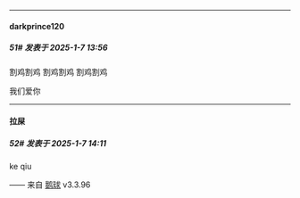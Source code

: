 ﻿
*****

####  darkprince120  
##### 51#       发表于 2025-1-7 13:56

割鸡割鸡 割鸡割鸡 割鸡割鸡

我们爱你


*****

####  拉屎  
##### 52#       发表于 2025-1-7 14:11

ke qiu

—— 来自 [鹅球](https://www.pgyer.com/GcUxKd4w) v3.3.96

